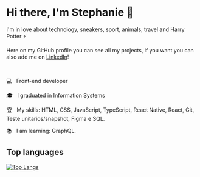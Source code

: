 # Hi there, I'm Stephanie 👋

I'm in love about technology, sneakers, sport, animals, travel and Harry Potter ⚡

Here on my GitHub profile you can see all my projects, if you want you can also add me on [LinkedIn](https://www.linkedin.com/in/stephanie-nascimento-71ab51152/)!

</br>

💻  &nbsp; Front-end developer

🎓 &nbsp; I graduated in Information Systems

🏆 &nbsp; My skills: HTML, CSS, JavaScript, TypeScript, React Native, React, Git, Teste unitarios/snapshot, Figma e SQL.

📚 &nbsp; I am learning: GraphQL.

## Top languages
[![Top Langs](https://github-readme-stats.vercel.app/api/top-langs/?username=anuraghazra&layout=compact)](https://github.com/anuraghazra/github-readme-stats)
